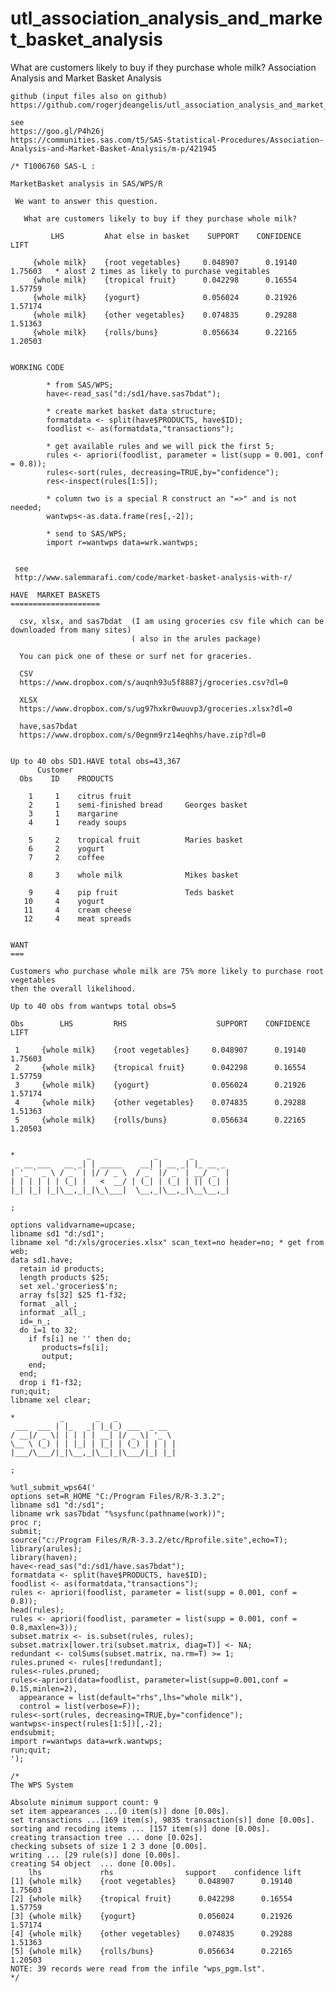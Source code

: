 # utl_association_analysis_and_market_basket_analysis
What are customers likely to buy if they purchase whole milk?
    Association Analysis and Market Basket Analysis

    github (input files also on github)
    https://github.com/rogerjdeangelis/utl_association_analysis_and_market_basket_analysis

    see
    https://goo.gl/P4h26j
    https://communities.sas.com/t5/SAS-Statistical-Procedures/Association-Analysis-and-Market-Basket-Analysis/m-p/421945

    /* T1006760 SAS-L :

    MarketBasket analysis in SAS/WPS/R

     We want to answer this question.

       What are customers likely to buy if they purchase whole milk?

             LHS         Ahat else in basket    SUPPORT    CONFIDENCE      LIFT

         {whole milk}    {root vegetables}     0.048907      0.19140     1.75603   * alost 2 times as likely to purchase vegitables
         {whole milk}    {tropical fruit}      0.042298      0.16554     1.57759
         {whole milk}    {yogurt}              0.056024      0.21926     1.57174
         {whole milk}    {other vegetables}    0.074835      0.29288     1.51363
         {whole milk}    {rolls/buns}          0.056634      0.22165     1.20503


    WORKING CODE

            * from SAS/WPS;
            have<-read_sas("d:/sd1/have.sas7bdat");

            * create market basket data structure;
            formatdata <- split(have$PRODUCTS, have$ID);
            foodlist <- as(formatdata,"transactions");

            * get available rules and we will pick the first 5;
            rules <- apriori(foodlist, parameter = list(supp = 0.001, conf = 0.8));
            rules<-sort(rules, decreasing=TRUE,by="confidence");
            res<-inspect(rules[1:5]);

            * column two is a special R construct an "=>" and is not needed;
            wantwps<-as.data.frame(res[,-2]);

            * send to SAS/WPS;
            import r=wantwps data=wrk.wantwps;


     see
     http://www.salemmarafi.com/code/market-basket-analysis-with-r/

    HAVE  MARKET BASKETS
    ====================

      csv, xlsx, and sas7bdat  (I am using groceries csv file which can be downloaded from many sites)
                               ( also in the arules package)

      You can pick one of these or surf net for graceries.

      CSV
      https://www.dropbox.com/s/auqnh93u5f8887j/groceries.csv?dl=0

      XLSX
      https://www.dropbox.com/s/ug97hxkr0wuuvp3/groceries.xlsx?dl=0

      have,sas7bdat
      https://www.dropbox.com/s/0egnm9rz14eqhhs/have.zip?dl=0


    Up to 40 obs SD1.HAVE total obs=43,367
          Customer
      Obs    ID    PRODUCTS

        1     1    citrus fruit
        2     1    semi-finished bread     Georges basket
        3     1    margarine
        4     1    ready soups

        5     2    tropical fruit          Maries basket
        6     2    yogurt
        7     2    coffee

        8     3    whole milk              Mikes basket

        9     4    pip fruit               Teds basket
       10     4    yogurt
       11     4    cream cheese
       12     4    meat spreads


    WANT
    ===

    Customers who purchase whole milk are 75% more likely to purchase root vegetables
    then the overall likelihood.

    Up to 40 obs from wantwps total obs=5

    Obs        LHS         RHS                    SUPPORT    CONFIDENCE      LIFT

     1     {whole milk}    {root vegetables}     0.048907      0.19140     1.75603
     2     {whole milk}    {tropical fruit}      0.042298      0.16554     1.57759
     3     {whole milk}    {yogurt}              0.056024      0.21926     1.57174
     4     {whole milk}    {other vegetables}    0.074835      0.29288     1.51363
     5     {whole milk}    {rolls/buns}          0.056634      0.22165     1.20503


    *                _              _       _
     _ __ ___   __ _| | _____    __| | __ _| |_ __ _
    | '_ ` _ \ / _` | |/ / _ \  / _` |/ _` | __/ _` |
    | | | | | | (_| |   <  __/ | (_| | (_| | || (_| |
    |_| |_| |_|\__,_|_|\_\___|  \__,_|\__,_|\__\__,_|

    ;

    options validvarname=upcase;
    libname sd1 "d:/sd1";
    libname xel "d:/xls/groceries.xlsx" scan_text=no header=no; * get from web;
    data sd1.have;
      retain id products;
      length products $25;
      set xel.'groceries$'n;
      array fs[32] $25 f1-f32;
      format _all_;
      informat _all_;
      id=_n_;
      do i=1 to 32;
        if fs[i] ne '' then do;
           products=fs[i];
           output;
        end;
      end;
      drop i f1-f32;
    run;quit;
    libname xel clear;

    *          _       _   _
     ___  ___ | |_   _| |_(_) ___  _ __
    / __|/ _ \| | | | | __| |/ _ \| '_ \
    \__ \ (_) | | |_| | |_| | (_) | | | |
    |___/\___/|_|\__,_|\__|_|\___/|_| |_|

    ;

    %utl_submit_wps64('
    options set=R_HOME "C:/Program Files/R/R-3.3.2";
    libname sd1 "d:/sd1";
    libname wrk sas7bdat "%sysfunc(pathname(work))";
    proc r;
    submit;
    source("c:/Program Files/R/R-3.3.2/etc/Rprofile.site",echo=T);
    library(arules);
    library(haven);
    have<-read_sas("d:/sd1/have.sas7bdat");
    formatdata <- split(have$PRODUCTS, have$ID);
    foodlist <- as(formatdata,"transactions");
    rules <- apriori(foodlist, parameter = list(supp = 0.001, conf = 0.8));
    head(rules);
    rules <- apriori(foodlist, parameter = list(supp = 0.001, conf = 0.8,maxlen=3));
    subset.matrix <- is.subset(rules, rules);
    subset.matrix[lower.tri(subset.matrix, diag=T)] <- NA;
    redundant <- colSums(subset.matrix, na.rm=T) >= 1;
    rules.pruned <- rules[!redundant];
    rules<-rules.pruned;
    rules<-apriori(data=foodlist, parameter=list(supp=0.001,conf = 0.15,minlen=2),
      appearance = list(default="rhs",lhs="whole milk"),
      control = list(verbose=F));
    rules<-sort(rules, decreasing=TRUE,by="confidence");
    wantwps<-inspect(rules[1:5])[,-2];
    endsubmit;
    import r=wantwps data=wrk.wantwps;
    run;quit;
    ');

    /*
    The WPS System

    Absolute minimum support count: 9
    set item appearances ...[0 item(s)] done [0.00s].
    set transactions ...[169 item(s), 9835 transaction(s)] done [0.00s].
    sorting and recoding items ... [157 item(s)] done [0.00s].
    creating transaction tree ... done [0.02s].
    checking subsets of size 1 2 3 done [0.00s].
    writing ... [29 rule(s)] done [0.00s].
    creating S4 object  ... done [0.00s].
        lhs             rhs                support    confidence lift
    [1] {whole milk}    {root vegetables}     0.048907      0.19140     1.75603
    [2] {whole milk}    {tropical fruit}      0.042298      0.16554     1.57759
    [3] {whole milk}    {yogurt}              0.056024      0.21926     1.57174
    [4] {whole milk}    {other vegetables}    0.074835      0.29288     1.51363
    [5] {whole milk}    {rolls/buns}          0.056634      0.22165     1.20503
    NOTE: 39 records were read from the infile "wps_pgm.lst".
    */




